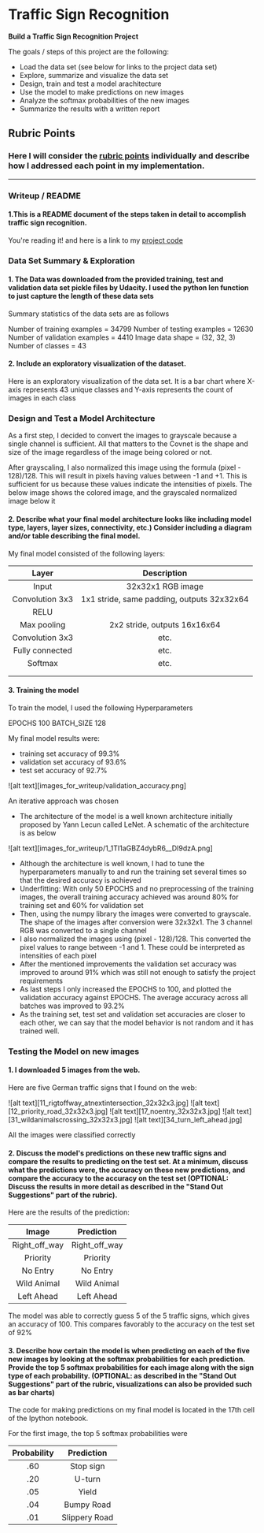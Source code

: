 # **Traffic Sign Recognition** 


**Build a Traffic Sign Recognition Project**

The goals / steps of this project are the following:
* Load the data set (see below for links to the project data set)
* Explore, summarize and visualize the data set
* Design, train and test a model arachitecture
* Use the model to make predictions on new images
* Analyze the softmax probabilities of the new images
* Summarize the results with a written report



## Rubric Points
### Here I will consider the [rubric points](https://review.udacity.com/#!/rubrics/481/view) individually and describe how I addressed each point in my implementation.  

---
### Writeup / README

#### 1.This is a README document of the steps taken in detail to accomplish traffic sign recognition.

You're reading it! and here is a link to my [project code](https://github.com/abhilc/TrafficSignClassifier/blob/master/Traffic_Sign_Classifier.ipynb)

### Data Set Summary & Exploration

#### 1. The Data was downloaded from the provided training, test and validation data set pickle files by Udacity. I used the python len function to just capture the length of these data sets

Summary statistics of the data sets are as follows

Number of training examples = 34799
Number of testing examples = 12630
Number of validation examples = 4410
Image data shape = (32, 32, 3)
Number of classes = 43

#### 2. Include an exploratory visualization of the dataset.

Here is an exploratory visualization of the data set. It is a bar chart where X-axis represents 43 unique classes and Y-axis represents the count of images in each class



### Design and Test a Model Architecture

As a first step, I decided to convert the images to grayscale because a single channel is sufficient. All that matters to the Covnet is the shape and size of the image regardless of the image being colored or not. 

After grayscaling, I also normalized this image using the formula (pixel - 128)/128. This will result in pixels having values between -1 and +1. This is sufficient for us because these values indicate the intensities of pixels. The below image shows the colored image, and the grayscaled normalized image below it




#### 2. Describe what your final model architecture looks like including model type, layers, layer sizes, connectivity, etc.) Consider including a diagram and/or table describing the final model.

My final model consisted of the following layers:

| Layer         		|     Description	        					| 
|:---------------------:|:---------------------------------------------:| 
| Input         		| 32x32x1 RGB image   							| 
| Convolution 3x3     	| 1x1 stride, same padding, outputs 32x32x64 	|
| RELU					|												|
| Max pooling	      	| 2x2 stride,  outputs 16x16x64                 |
| Convolution 3x3	    | etc.      									|
| Fully connected		| etc.        									|
| Softmax				| etc.        									|
|						|												|
|						|												|
 


#### 3. Training the model

To train the model, I used the following Hyperparameters

EPOCHS 100
BATCH_SIZE 128


My final model results were:
* training set accuracy of 99.3%
* validation set accuracy of 93.6%
* test set accuracy of 92.7%

![alt text][images_for_writeup/validation_accuracy.png]

An iterative approach was chosen 
* The architecture of the model is a well known architecture initially proposed by Yann Lecun called LeNet. A schematic of the architecture is as below

![alt text][images_for_writeup/1_1TI1aGBZ4dybR6__DI9dzA.png]

* Although the architecture is well known, I had to tune the hyperparameters manually to and run the training set several times so that the desired accuracy is achieved
* Underfitting: With only 50 EPOCHS and no preprocessing of the training images, the overall training accuracy achieved was around 80% for training set and 60% for validation set
* Then, using the numpy library the images were converted to grayscale. The shape of the images after conversion were 32x32x1. The 3 channel RGB was converted to a single channel
* I also normalized the images using (pixel - 128)/128. This converted the pixel values to range between -1 and 1. These could be interpreted as intensities of each pixel
* After the mentioned improvements the validation set accuracy was improved to around 91% which was still not enough to satisfy the project requirements
* As last steps I only increased the EPOCHS to 100, and plotted the validation accuracy against EPOCHS. The average accuracy across all batches was improved to 93.2%
* As the training set, test set and validation set accuracies are closer to each other, we can say that the model behavior is not random and it has trained well. 
 

### Testing the Model on new images 

#### 1. I downloaded 5 images from the web. 

Here are five German traffic signs that I found on the web:

![alt text][11_rigtoffway_atnextintersection_32x32x3.jpg] 
![alt text][12_priority_road_32x32x3.jpg] 
![alt text][17_noentry_32x32x3.jpg] 
![alt text][31_wildanimalscrossing_32x32x3.jpg] 
![alt text][34_turn_left_ahead.jpg]

All the images were classified correctly

#### 2. Discuss the model's predictions on these new traffic signs and compare the results to predicting on the test set. At a minimum, discuss what the predictions were, the accuracy on these new predictions, and compare the accuracy to the accuracy on the test set (OPTIONAL: Discuss the results in more detail as described in the "Stand Out Suggestions" part of the rubric).

Here are the results of the prediction:

| Image			        |     Prediction	        					| 
|:---------------------:|:---------------------------------------------:| 
| Right_off_way    		| Right_off_way									| 
| Priority     			| Priority 										|
| No Entry				| No Entry										|
| Wild Animal	   		| Wild Animal					 				|
| Left Ahead			| Left Ahead        							|


The model was able to correctly guess 5 of the 5 traffic signs, which gives an accuracy of 100. This compares favorably to the accuracy on the test set of 92%

#### 3. Describe how certain the model is when predicting on each of the five new images by looking at the softmax probabilities for each prediction. Provide the top 5 softmax probabilities for each image along with the sign type of each probability. (OPTIONAL: as described in the "Stand Out Suggestions" part of the rubric, visualizations can also be provided such as bar charts)

The code for making predictions on my final model is located in the 17th cell of the Ipython notebook.

For the first image, the top 5 softmax probabilities were

| Probability         	|     Prediction	        					| 
|:---------------------:|:---------------------------------------------:| 
| .60         			| Stop sign   									| 
| .20     				| U-turn 										|
| .05					| Yield											|
| .04	      			| Bumpy Road					 				|
| .01				    | Slippery Road      							|





